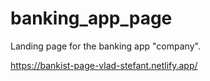 # banking_app_page

Landing page for the banking app "company".

https://bankist-page-vlad-stefant.netlify.app/
